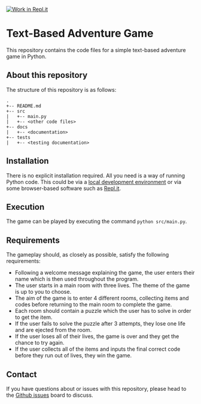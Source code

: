 [![Work in Repl.it](https://classroom.github.com/assets/work-in-replit-14baed9a392b3a25080506f3b7b6d57f295ec2978f6f33ec97e36a161684cbe9.svg)](https://classroom.github.com/online_ide?assignment_repo_id=3862618&assignment_repo_type=AssignmentRepo)
# Text-Based Adventure Game

This repository contains the code files for a simple text-based adventure game in Python.

## About this repository

The structure of this repository is as follows:

```
.
+-- README.md
+-- src
|   +-- main.py
|   +-- <other code files>
+-- docs
|   +-- <documentation>
+-- tests
|   +-- <testing documentation>
```

## Installation

There is no explicit installation required. All you need is a way of running Python code. This could be via a [local development environment](https://scott3142.uk/python-programming/codelabs/local-development-environment/) or via some browser-based software such as [Repl.it](https://repl.it/).

## Execution

The game can be played by executing the command `python src/main.py`.

## Requirements

The gameplay should, as closely as possible, satisfy the following requirements:

- Following a welcome message explaining the game, the user enters their name which is then used throughout the program.
- The user starts in a main room with three lives. The theme of the game is up to you to choose.
- The aim of the game is to enter 4 different rooms, collecting items and codes before returning to the main room to complete the game.
- Each room should contain a puzzle which the user has to solve in order to get the item.
-  If the user fails to solve the puzzle after 3 attempts, they lose one life and are ejected from the room.
- If the user loses all of their lives, the game is over and they get the chance to try again.
- If the user collects all of the items and inputs the final correct code before they run out of lives, they win the game.

## Contact

If you have questions about or issues with this repository, please head to the [Github issues](https://github.com/den01-dev/text-based-adventure/issues) board to discuss.
